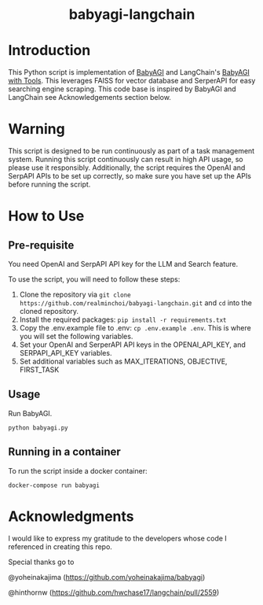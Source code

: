 <h1 align="center">
 babyagi-langchain

</h1>

# Introduction
This Python script is implementation of [BabyAGI](https://github.com/yoheinakajima/babyagi) and LangChain's [BabyAGI with Tools](https://python.langchain.com/en/latest/use_cases/agents/baby_agi_with_agent.html).  This leverages FAISS for vector database and SerperAPI for easy searching engine scraping.  This code base is inspired by BabyAGI and LangChain see Acknowledgements section below.

# Warning<a name="continous-script-warning"></a>
This script is designed to be run continuously as part of a task management system. Running this script continuously can result in high API usage, so please use it responsibly. Additionally, the script requires the OpenAI and SerpAPI APIs to be set up correctly, so make sure you have set up the APIs before running the script.

# How to Use

## Pre-requisite
You need OpenAI and SerpAPI API key for the LLM and Search feature.


To use the script, you will need to follow these steps:

1. Clone the repository via `git clone https://github.com/realminchoi/babyagi-langchain.git` and `cd` into the cloned repository.
2. Install the required packages: `pip install -r requirements.txt`
3. Copy the .env.example file to .env: `cp .env.example .env`. This is where you will set the following variables.
4. Set your OpenAI and SerperAPI API keys in the OPENAI_API_KEY, and SERPAPI_API_KEY variables.
5. Set additional variables such as MAX_ITERATIONS, OBJECTIVE, FIRST_TASK

## Usage

Run BabyAGI.
````
python babyagi.py 
````

## Running in a container
To run the script inside a docker container:

```
docker-compose run babyagi
```

# Acknowledgments

I would like to express my gratitude to the developers whose code I referenced in creating this repo.

Special thanks go to 

@yoheinakajima (https://github.com/yoheinakajima/babyagi)

@hinthornw (https://github.com/hwchase17/langchain/pull/2559)